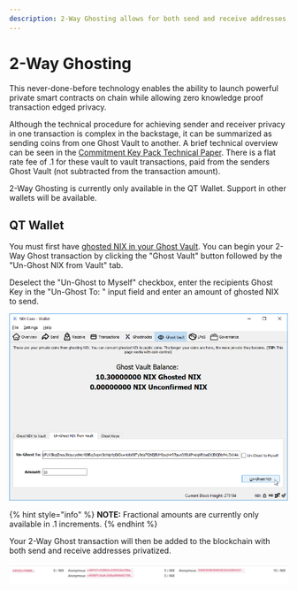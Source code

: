 ```yaml
---
description: 2-Way Ghosting allows for both send and receive addresses to be privatized.
---
```


# 2-Way Ghosting

This never-done-before technology enables the ability to launch powerful private smart contracts on chain while allowing zero knowledge proof transaction edged privacy.

Although the technical procedure for achieving sender and receiver privacy in one transaction is complex in the backstage, it can be summarized as sending coins from one Ghost Vault to another. A brief technical overview can be seen in the [Commitment Key Pack Technical Paper](https://nixplatform.io/wp-content/uploads/2018/10/Commitment_Key_Packs_v1-0-1.pdf). There is a flat rate fee of .1 for these vault to vault transactions, paid from the senders Ghost Vault \(not subtracted from the transaction amount\).

2-Way Ghosting is currently only available in the QT Wallet. Support in other wallets will be available.

## QT Wallet

You must first have [ghosted NIX in your Ghost Vault](1-way-ghosting.md). You can begin your 2-Way Ghost transaction by clicking the "Ghost Vault" button followed by the "Un-Ghost NIX from Vault" tab.

Deselect the "Un-Ghost to Myself" checkbox, enter the recipients Ghost Key in the "Un-Ghost To: " input field and enter an amount of ghosted NIX to send.

![Creating a 2-Way Ghost transaction](../../.gitbook/assets/qt-2-way-ghosting.png)

{% hint style="info" %}
**NOTE:** Fractional amounts are currently only available in .1 increments.
{% endhint %}

Your 2-Way Ghost transaction will then be added to the blockchain with both send and receive addresses privatized.

![Both send and receive addresses are privatized on the blockchain](../../.gitbook/assets/explorer-2-way-ghosting.png)

